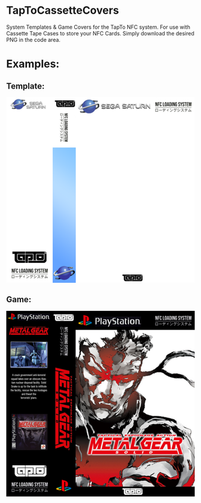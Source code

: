 # TapToCassetteCovers
System Templates & Game Covers for the TapTo NFC system. For use with Cassette Tape Cases to store your NFC Cards.
Simply download the desired PNG in the code area.


# Examples: 

## Template:
![Template](.Templates/Sega%20-%20Saturn%20(Europe,%20USA).png)

## Game:
![Game](Sony%20-%20PlayStation%20(World)/Metal%20Gear%20Solid.png)
